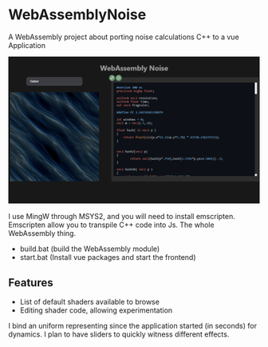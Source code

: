 # WebAssemblyNoise
A WebAssembly project about porting noise calculations C++ to a vue Application

![Preview](preview.png)

I use MingW through MSYS2, and you will need to install emscripten.
Emscripten allow you to transpile C++ code into Js. The whole WebAssembly thing.

- build.bat (build the WebAssembly module)
- start.bat (Install vue packages and start the frontend)

## Features

- List of default shaders available to browse 
- Editing shader code, allowing experimentation

I bind an uniform representing since the application started (in seconds) for dynamics.
I plan to have sliders to quickly witness different effects.